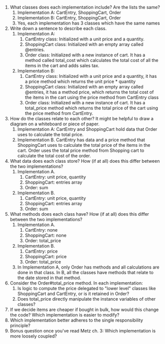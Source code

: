 1. What classes does each implementation include? Are the lists the same?
    1. Implementation A: CartEntry, ShoppingCart, Order 
    1. Implementation B: CartEntry, ShoppingCart, Order 
    1. Yes, each implementation has 3 classes which have the same names 
1. Write down a sentence to describe each class.
    1. Implementation A:
        1. CartEntry class: Initialized with a unit price and a quantity.
        1. ShoppingCart class: Initialized with an empty array called @entries.
        1. Order class: Initialized with a new instance of cart. It has a method called total_cost which calculates the total cost of all the items in the cart and adds sales tax.  
    1. Implementation B:
        1. CartEntry class: Initialized with a unit price and a quantity, it has a price method which returns the unit price * quantity
        1. ShoppingCart class: Initialized with an empty array called @entries, it has a method price, which returns the total cost of the items in the cart using the price method from CartEntry class 
        1. Order class: Initialized with a new instance of cart. It has a total_price method which returns the total price of the cart using the price method from CartEntry. 
1. How do the classes relate to each other? It might be helpful to draw a diagram on a whiteboard or piece of paper.
    1. Implementation A: CartEntry and ShoppingCart hold data that Order uses to calculate the total price. 
    1. Implementation B. CartEntry has data and a price method that ShoppingCart uses to calculate the total price of the items in the cart. Order uses the total price method from Shopping cart to calculate the total cost of the order. 
1. What data does each class store? How (if at all) does this differ between the two implementations?
    1. Implementation A. 
        1. CartEntry: unit price, quantity 
        1. ShoppingCart: entries array 
        1. Order: sum 
    1. Implementation B.
        1. CartEntry: unit price, quantity 
        1. ShoppingCart: entries array 
        1. Order: sum 
1. What methods does each class have? How (if at all) does this differ between the two implementations?
     1. Implementation A. 
        1. CartEntry: none
        1. ShoppingCart: none 
        1. Order: total_price 
    1. Implementation B.
        1. CartEntry: price
        1. ShoppingCart: price 
        1. Order: total_price
    1. In Implementation A, only Order has methods and all calculations are done in that class. In B, all the classes have methods that relate to the date stored in that method. 
1. Consider the Order#total_price method. In each implementation:
    1. Is logic to compute the price delegated to "lower level" classes like ShoppingCart and CartEntry, or is it retained in Order?
    1. Does total_price directly manipulate the instance variables of other classes?
1. If we decide items are cheaper if bought in bulk, how would this change the code? Which implementation is easier to modify?
1. Which implementation better adheres to the single responsibility principle?
1. Bonus question once you've read Metz ch. 3: Which implementation is more loosely coupled?